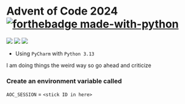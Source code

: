 # Advent of Code 2024 [![forthebadge made-with-python](http://ForTheBadge.com/images/badges/made-with-python.svg)](https://www.python.org/)

![](https://img.shields.io/badge/day%20📅-25-blue)
![](https://img.shields.io/badge/stars%20⭐-18-yellow)
![](https://img.shields.io/badge/days%20completed-9-red)

- Using `PyCharm` with `Python 3.13`

I am doing things the weird way so go ahead and criticize

### Create an environment variable called
`AOC_SESSION` = `<stick ID in here>`
